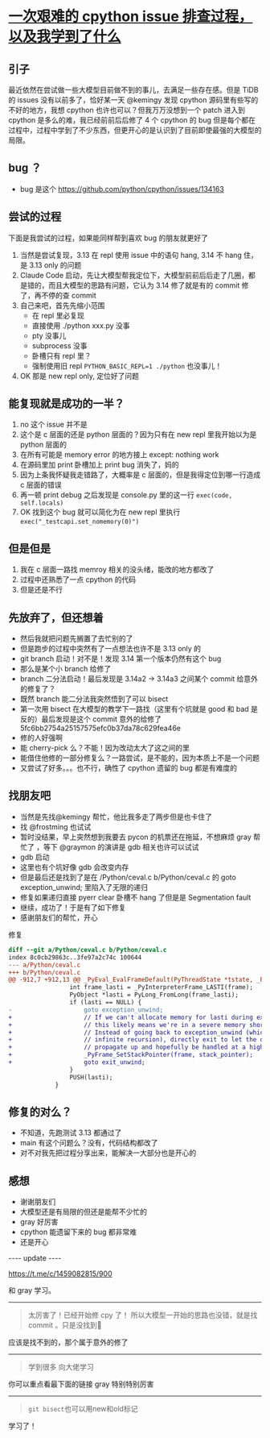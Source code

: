 # [一次艰难的 cpython issue 排查过程，以及我学到了什么](https://github.com/yihong0618/gitblog/issues/325)

## 引子

最近依然在尝试做一些大模型目前做不到的事儿，去满足一些存在感。但是 TiDB 的 issues 没有以前多了，恰好某一天 @kemingy 发现 cpython 源码里有些写的不好的地方，我想 cpython 也许也可以？但我万万没想到一个 patch 进入到 cpython 是多么的难，我已经前前后后修了 4 个 cpython 的 bug 但是每个都在过程中，过程中学到了不少东西，但更开心的是认识到了目前即使最强的大模型的局限。

## bug ？

- bug 是这个 https://github.com/python/cpython/issues/134163

## 尝试的过程

下面是我尝试的过程，如果能同样帮到喜欢 bug 的朋友就更好了

1. 当然是尝试复现，3.13 在 repl 使用 issue 中的语句 hang, 3.14 不 hang 住，是 3.13 only 的问题
2. Claude Code 启动，先让大模型帮我定位下，大模型前前后后走了几圈，都是错的，而且大模型的思路有问题，它认为 3.14 修了就是有的 commit 修了，再不停的查 commit
3. 自己来吧，首先先缩小范围
    - 在 repl 里必复现
    - 直接使用 ./python xxx.py 没事
    - pty 没事儿
    - subprocess 没事
    - 卧槽只有 repl 里？
    - 强制使用旧 repl `PYTHON_BASIC_REPL=1 ./python` 也没事儿！
4. OK 那是 new repl only, 定位好了问题

## 能复现就是成功的一半？

1. no 这个 issue 并不是
2. 这个是 c 层面的还是 python 层面的？因为只有在 new repl 里我开始以为是 python 层面的
3. 在所有可能是 memory error 的地方接上 except: nothing work
4. 在源码里加 print 卧槽加上 print bug 消失了，妈的
5. 因为上条我怀疑我走错路了，大概率是 c 层面的，但是我得定位到哪一行造成 c 层面的错误 
6. 再一顿 print debug 之后发现是 console.py 里的这一行 `exec(code, self.locals)`
7. OK 找到这个 bug 就可以简化为在 new repl 里执行 `exec("_testcapi.set_nomemory(0)")`

## 但是但是

1. 我在 c 层面一路找 memroy 相关的没头绪，能改的地方都改了
2. 过程中还熟悉了一点 cpython 的代码
3. 但是还是不行

## 先放弃了，但还想着

- 然后我就把问题先搁置了去忙别的了
- 但是跑步的过程中突然有了一点想法也许不是 3.13 only 的
- git branch 启动！对不是！发现 3.14 第一个版本仍然有这个 bug
- 那么是某个小 branch 给修了
- branch 二分法启动！最后发现是 3.14a2 -> 3.14a3 之间某个 commit 给意外的修复了？
- 既然 branch  能二分法我突然悟到了可以 bisect
- 第一次用 bisect 在大模型的教学下一路找（这里有个坑就是 good 和 bad 是反的）最后发现是这个 commit 意外的给修了 5fc6bb2754a25157575efc0b37da78c629fea46e
- 修的人好强啊
- 能 cherry-pick 么？不能！因为改动太大了这之间的里
- 能借住他修的一部分修复么？一路尝试，是不能的，因为本质上不是一个问题
- 又尝试了好多。。。也不行，确性了 cpython 遗留的 bug 都是有难度的

## 找朋友吧

- 当然是先找@kemingy 帮忙，他比我多走了两步但是也卡住了
- 找 @frostming 也试试
- 暂时没结果，早上突然想到我要去 pycon 的机票还在拖延，不想麻烦 gray 帮忙了 ，等下 @graymon 的演讲是 gdb 相关也许可以试试
- gdb 启动
- 这里也有个坑好像 gdb 会改变内存
- 但是最后还是找到了是在 /Python/ceval.c b/Python/ceval.c 的 goto exception_unwind; 里陷入了无限的递归
- 修复如果递归直接 pyerr clear 卧槽不 hang 了但是是 Segmentation fault
- 继续，成功了！于是有了如下修复
- 感谢朋友们的帮忙，开心

修复


```diff
diff --git a/Python/ceval.c b/Python/ceval.c
index 8c0cb29863c..3fe97a2c74c 100644
--- a/Python/ceval.c
+++ b/Python/ceval.c
@@ -912,7 +912,13 @@ _PyEval_EvalFrameDefault(PyThreadState *tstate, _PyInterpreterFrame *frame, int
                 int frame_lasti = _PyInterpreterFrame_LASTI(frame);
                 PyObject *lasti = PyLong_FromLong(frame_lasti);
                 if (lasti == NULL) {
-                    goto exception_unwind;
+                    // If we can't allocate memory for lasti during exception handling,
+                    // this likely means we're in a severe memory shortage situation.
+                    // Instead of going back to exception_unwind (which would cause
+                    // infinite recursion), directly exit to let the original exception
+                    // propagate up and hopefully be handled at a higher level.
+                    _PyFrame_SetStackPointer(frame, stack_pointer);
+                    goto exit_unwind;
                 }
                 PUSH(lasti);
             }
```

## 修复的对么？

- 不知道，先跑测试 3.13 都通过了
- main 有这个问题么？没有，代码结构都改了
- 对不对我先把过程分享出来，能解决一大部分也是开心的

## 感想

- 谢谢朋友们
- 大模型还是有局限的但还是能帮不少忙的
- gray 好厉害
- cpython 能遗留下来的 bug 都非常难
- 还是开心

---- update ----

https://t.me/c/1459082815/900

和 gray 学习。

---

> 太厉害了！已经开始修 cpy 了！
> 所以大模型一开始的思路也没错，就是找 commit 。只是没找到🤣

应该是找不到的，那个属于意外的修了

---

> 学到很多 向大佬学习

你可以重点看最下面的链接 gray 特别特别厉害

---

> `git bisect`也可以用new和old标记

学习了！